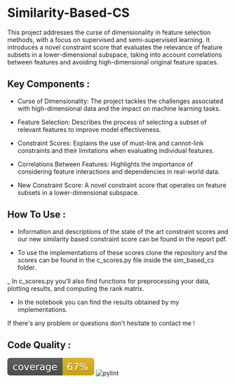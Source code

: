 # Similarity-Based-CS
This project addresses the curse of dimensionality in feature selection methods, with a focus on supervised and semi-supervised learning. It introduces a novel constraint score that evaluates the relevance of feature subsets in a lower-dimensional subspace, taking into account correlations between features and avoiding high-dimensional original feature spaces.

## Key Components :

- Curse of Dimensionality: The project tackles the challenges associated with high-dimensional data and the impact on machine learning tasks.

- Feature Selection: Describes the process of selecting a subset of relevant features to improve model effectiveness.

- Constraint Scores: Explains the use of must-link and cannot-link constraints and their limitations when evaluating individual features.

- Correlations Between Features: Highlights the importance of considering feature interactions and dependencies in real-world data.

- New Constraint Score: A novel constraint score that operates on feature subsets in a lower-dimensional subspace.

## How To Use :

- Information and descriptions of the state of the art constraint scores and our new similarity based constraint score can be found in the report pdf.

- To use the implementations of these scores clone the repository and the scores can be found in the c_scores.py file inside the sim_based_cs folder.

_ In c_scores.py you'll also find functions for preprocessing your data, plotting results, and computing the rank matrix.
  
- In the notebook you can find the results obtained by my implementations.

If there's any problem or questions don't hesitate to contact me !

## Code Quality :
![Alt text](./coverage.svg)
![pylint](https://img.shields.io/badge/pylint-10.00-brightgreen?logo=python&logoColor=white)
